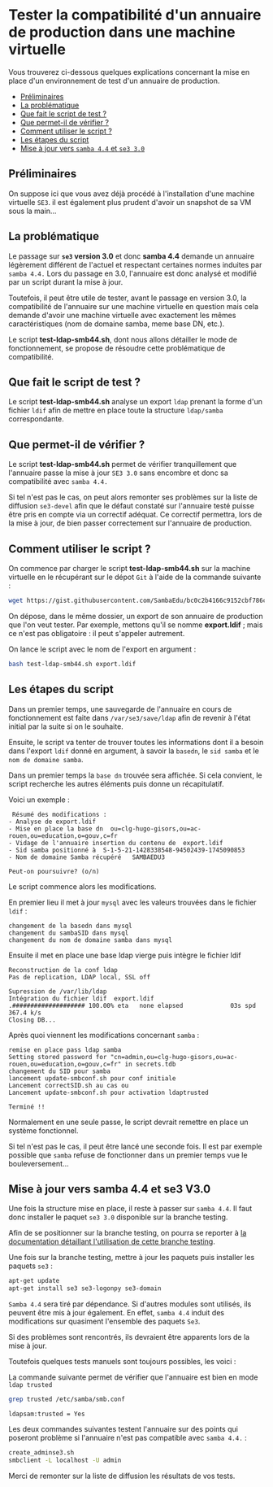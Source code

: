# Tester la compatibilité d'un annuaire de production dans une machine virtuelle

Vous trouverez ci-dessous quelques explications concernant la mise en place d'un environnement de test d'un annuaire de production.

* [Préliminaires](#préliminaires)
* [La problématique](#la-problématique)    
* [Que fait le script de test ?](#que-fait-le-script-de-test-)
* [Que permet-il de vérifier ?](#que-permet-il-de-vérifier-)
* [Comment utiliser le script ?](#comment-utiliser-le-script-)
* [Les étapes du script](#les-étapes-du-script)
* [Mise à jour vers `samba 4.4` et `se3 3.0`](#mise-à-jour-vers-samba-44-et-se3-30)


## Préliminaires

On suppose ici que vous avez déjà procédé à l'installation d'une machine virtuelle `SE3`. il est également plus prudent d'avoir un snapshot de sa VM sous la main…


## La problématique

Le passage sur **`se3` version 3.0** et donc **samba 4.4** demande un annuaire légèrement différent de l'actuel et respectant certaines normes induites par `samba 4.4.` Lors du passage en 3.0, l'annuaire est donc analysé et modifié par un script durant la mise à jour.

Toutefois, il peut être utile de tester, avant le passage en version 3.0, la compatibilité de l'annuaire sur une machine virtuelle en question mais cela demande d'avoir une machine virtuelle avec exactement les mêmes caractéristiques (nom de domaine samba, meme base DN, etc.).

Le script **test-ldap-smb44.sh**, dont nous allons détailler le mode de fonctionnement, se propose de résoudre cette problématique de compatibilité.


## Que fait le script de test ?

Le script **test-ldap-smb44.sh** analyse un export `ldap` prenant la forme d'un fichier `ldif` afin de mettre en place toute la structure `ldap/samba` correspondante. 


## Que permet-il de vérifier ?

Le script **test-ldap-smb44.sh** permet de vérifier tranquillement que l'annuaire passe la mise à jour `SE3 3.0` sans encombre et donc sa compatibilité avec `samba 4.4.`

Si tel n'est pas le cas, on peut alors remonter ses problèmes sur la liste de diffusion `se3-devel` afin que le défaut constaté sur l'annuaire testé puisse être pris en compte via un correctif adéquat. Ce correctif permettra, lors de la mise à jour, de bien passer correctement sur l'annuaire de production. 


## Comment utiliser le script ?

On commence par charger le script **test-ldap-smb44.sh** sur la machine virtuelle en le récupérant sur le dépot `Git` à l'aide de la commande suivante :
```sh
wget https://gist.githubusercontent.com/SambaEdu/bc0c2b4166c9152cbf786cefb271b2e8/raw/f9bce505cbd545ce05230c149892b0bee72b1830/test-ldap-smb44.sh
```

On dépose, dans le même dossier, un export de son annuaire de production que l'on veut tester. Par exemple, mettons qu'il se nomme **export.ldif** ; mais ce n'est pas obligatoire : il peut s'appeler autrement.

On lance le script avec le nom de l'export en argument :
```sh
bash test-ldap-smb44.sh export.ldif
```

## Les étapes du script

Dans un premier temps, une sauvegarde de l'annuaire en cours de fonctionnement est faite dans `/var/se3/save/ldap` afin de revenir à l'état initial par la suite si on le souhaite.

Ensuite, le script va tenter de trouver toutes les informations dont il a besoin dans l'export `ldif` donné en argument, à savoir la `basedn`, le `sid samba` et le `nom de domaine samba`.

Dans un premier temps la `base dn` trouvée sera affichée. Si cela convient, le script recherche les autres éléments puis donne un récapitulatif.

Voici un exemple :

     Résumé des modifications :
    - Analyse de export.ldif
    - Mise en place la base dn  ou=clg-hugo-gisors,ou=ac-rouen,ou=education,o=gouv,c=fr
    - Vidage de l'annuaire insertion du contenu de  export.ldif
    - Sid samba positionné à  S-1-5-21-1428338548-94502439-1745090853
    - Nom de domaine Samba récupéré   SAMBAEDU3
    
    Peut-on poursuivre? (o/n)

Le script commence alors les modifications.

En premier lieu il met à jour `mysql` avec les valeurs trouvées dans le fichier `ldif` :

    changement de la basedn dans mysql
    changement du sambaSID dans mysql
    changement du nom de domaine samba dans mysql
    
Ensuite il met en place une base ldap vierge puis intègre le fichier ldif

    Reconstruction de la conf ldap
    Pas de replication, LDAP local, SSL off
    
    Supression de /var/lib/ldap
    Intégration du fichier ldif  export.ldif
    .#################### 100.00% eta   none elapsed             03s spd 367.4 k/s
    Closing DB...

Après quoi viennent les modifications concernant `samba` :

    remise en place pass ldap samba
    Setting stored password for "cn=admin,ou=clg-hugo-gisors,ou=ac-rouen,ou=education,o=gouv,c=fr" in secrets.tdb
    changement du SID pour samba
    lancement update-smbconf.sh pour conf initiale
    Lancement correctSID.sh au cas ou
    Lancement update-smbconf.sh pour activation ldaptrusted
    
    Terminé !!

Normalement en une seule passe, le script devrait remettre en place un système fonctionnel.

Si tel n'est pas le cas, il peut être lancé une seconde fois. Il est par exemple possible que `samba` refuse de fonctionner dans un premier temps vue le bouleversement…


## Mise à jour vers samba 4.4 et se3 V3.0

Une fois la structure mise en place, il reste à passer sur `samba 4.4`. Il faut donc installer le paquet `se3 3.0` disponible sur la branche testing.

Afin de se positionner sur la branche testing, on pourra se reporter à [la documentation détaillant l'utilisation de cette branche testing](https://github.com/SambaEdu/se3-docs/blob/master/se3-clients-linux/upgrade-via-se3testing.md#%C3%89dition-du-fichier-etcaptsourceslistdse3list).


Une fois sur la branche testing, mettre à jour les paquets puis installer les paquets `se3` :
```sh
apt-get update 
apt-get install se3 se3-logonpy se3-domain
```
`Samba 4.4` sera tiré par dépendance. Si d'autres modules sont utilisés, ils peuvent être mis à jour également. En effet, `samba 4.4` induit des modifications sur quasiment l'ensemble des paquets `Se3`.

Si des problèmes sont rencontrés, ils devraient être apparents lors de la  mise à jour.

Toutefois quelques tests manuels sont toujours possibles, les voici :

La commande suivante permet de vérifier que l'annuaire est bien en mode `ldap trusted`
```sh
grep trusted /etc/samba/smb.conf
```
    ldapsam:trusted = Yes


Les deux commandes suivantes testent l'annuaire sur des points qui poseront problème si l'annuaire n'est pas compatible avec `samba 4.4.` :

```sh
create_adminse3.sh
smbclient -L localhost -U admin
```

Merci de remonter sur la liste de diffusion les résultats de vos tests.


